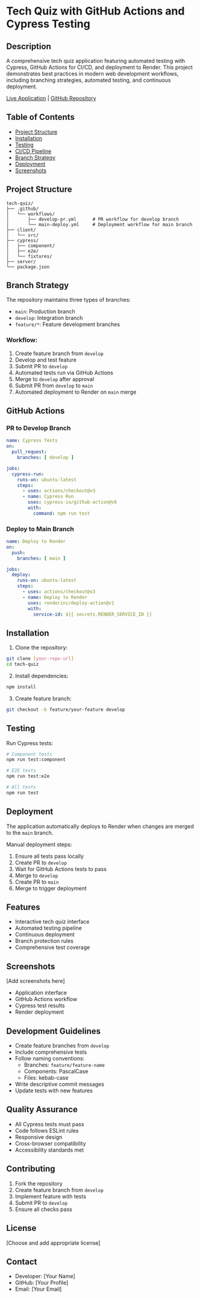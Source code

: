 # Tech Quiz with GitHub Actions and Cypress Testing

## Description
A comprehensive tech quiz application featuring automated testing with Cypress, GitHub Actions for CI/CD, and deployment to Render. This project demonstrates best practices in modern web development workflows, including branching strategies, automated testing, and continuous deployment.

[Live Application](your-render-url) | [GitHub Repository](your-repo-url)

## Table of Contents
- [Project Structure](#project-structure)
- [Installation](#installation)
- [Testing](#testing)
- [CI/CD Pipeline](#ci-cd-pipeline)
- [Branch Strategy](#branch-strategy)
- [Deployment](#deployment)
- [Screenshots](#screenshots)

## Project Structure
```
tech-quiz/
├── .github/
│   └── workflows/
│       ├── develop-pr.yml      # PR workflow for develop branch
│       └── main-deploy.yml     # Deployment workflow for main branch
├── client/
│   └── src/
├── cypress/
│   ├── component/
│   ├── e2e/
│   └── fixtures/
├── server/
└── package.json
```

## Branch Strategy
The repository maintains three types of branches:
- `main`: Production branch
- `develop`: Integration branch
- `feature/*`: Feature development branches

### Workflow:
1. Create feature branch from `develop`
2. Develop and test feature
3. Submit PR to `develop`
4. Automated tests run via GitHub Actions
5. Merge to `develop` after approval
6. Submit PR from `develop` to `main`
7. Automated deployment to Render on `main` merge

## GitHub Actions

### PR to Develop Branch
```yaml
name: Cypress Tests
on:
  pull_request:
    branches: [ develop ]

jobs:
  cypress-run:
    runs-on: ubuntu-latest
    steps:
      - uses: actions/checkout@v3
      - name: Cypress Run
        uses: cypress-io/github-action@v6
        with:
          command: npm run test
```

### Deploy to Main Branch
```yaml
name: Deploy to Render
on:
  push:
    branches: [ main ]

jobs:
  deploy:
    runs-on: ubuntu-latest
    steps:
      - uses: actions/checkout@v3
      - name: Deploy to Render
        uses: renderinc/deploy-action@v1
        with:
          service-id: ${{ secrets.RENDER_SERVICE_ID }}
```

## Installation

1. Clone the repository:
```bash
git clone [your-repo-url]
cd tech-quiz
```

2. Install dependencies:
```bash
npm install
```

3. Create feature branch:
```bash
git checkout -b feature/your-feature develop
```

## Testing

Run Cypress tests:
```bash
# Component tests
npm run test:component

# E2E tests
npm run test:e2e

# All tests
npm run test
```

## Deployment
The application automatically deploys to Render when changes are merged to the `main` branch.

Manual deployment steps:
1. Ensure all tests pass locally
2. Create PR to `develop`
3. Wait for GitHub Actions tests to pass
4. Merge to `develop`
5. Create PR to `main`
6. Merge to trigger deployment

## Features
- Interactive tech quiz interface
- Automated testing pipeline
- Continuous deployment
- Branch protection rules
- Comprehensive test coverage

## Screenshots
[Add screenshots here]
- Application interface
- GitHub Actions workflow
- Cypress test results
- Render deployment

## Development Guidelines
- Create feature branches from `develop`
- Include comprehensive tests
- Follow naming conventions:
  - Branches: `feature/feature-name`
  - Components: PascalCase
  - Files: kebab-case
- Write descriptive commit messages
- Update tests with new features

## Quality Assurance
- All Cypress tests must pass
- Code follows ESLint rules
- Responsive design
- Cross-browser compatibility
- Accessibility standards met

## Contributing
1. Fork the repository
2. Create feature branch from `develop`
3. Implement feature with tests
4. Submit PR to `develop`
5. Ensure all checks pass

## License
[Choose and add appropriate license]

## Contact
- Developer: [Your Name]
- GitHub: [Your Profile]
- Email: [Your Email]
